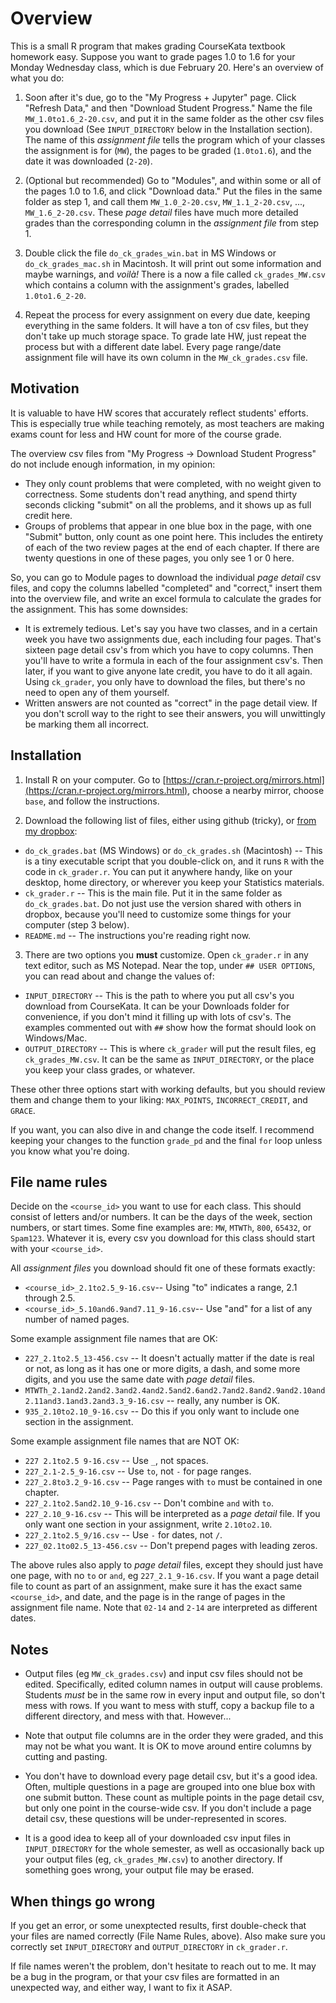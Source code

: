 # Overview

This is a small R program that makes grading CourseKata textbook homework easy. Suppose you want to grade pages 1.0 to 1.6 for your Monday Wednesday class, which is due February 20. Here's an overview of what you do:

1. Soon after it's due, go to the "My Progress + Jupyter" page. Click "Refresh Data," and then "Download Student Progress." Name the file `MW_1.0to1.6_2-20.csv`, and put it in the same folder as the other csv files you download (See `INPUT_DIRECTORY` below in the Installation section). The name of this *assignment file* tells the program which of your classes the assignment is for (`MW`), the pages to be graded (`1.0to1.6`), and the date it was downloaded (`2-20`).

2. (Optional but recommended) Go to "Modules", and within some or all of the pages 1.0 to 1.6, and click "Download data." Put the files in the same folder as step 1, and call them `MW_1.0_2-20.csv`, `MW_1.1_2-20.csv`, ..., `MW_1.6_2-20.csv`. These *page detail* files have much more detailed grades than the corresponding column in the *assignment file* from step 1.

3. Double click the file `do_ck_grades_win.bat` in MS Windows or `do_ck_grades_mac.sh` in Macintosh. It will print out some information and maybe warnings, and *voilà!* There is a now a file called `ck_grades_MW.csv` which contains a column with the assignment's grades, labelled `1.0to1.6_2-20`.

4. Repeat the process for every assignment on every due date, keeping everything in the same folders. It will have a ton of csv files, but they don't take up much storage space. To grade late HW, just repeat the process but with a different date label. Every page range/date assignment file will have its own column in the `MW_ck_grades.csv` file.

## Motivation

It is valuable to have HW scores that accurately reflect students' efforts. This is especially true while teaching remotely, as most teachers are making exams count for less and HW count for more of the course grade.

The overview csv files from "My Progress -> Download Student Progress" do not include enough information, in my opinion:

- They only count problems that were completed, with no weight given to correctness. Some students don't read anything, and spend thirty seconds clicking "submit" on all the problems, and it shows up as full credit here.
- Groups of problems that appear in one blue box in the page, with one "Submit" button, only count as one point here. This includes the entirety of each of the two review pages at the end of each chapter. If there are twenty questions in one of these pages, you only see 1 or 0 here.

So, you can go to Module pages to download the individual *page detail* csv files, and copy the columns labelled "completed" and "correct," insert them into the overview file, and write an excel formula to calculate the grades for the assignment. This has some downsides:

- It is extremely tedious. Let's say you have two classes, and in a certain week you have two assignments due, each including four pages. That's sixteen page detail csv's from which you have to copy columns. Then you'll have to write a formula in each of the four assignment csv's. Then later, if you want to give anyone late credit, you have to do it all again. Using `ck_grader`, you only have to download the files, but there's no need to open any of them yourself.
- Written answers are not counted as "correct" in the page detail view. If you don't scroll way to the right to see their answers, you will unwittingly be marking them all incorrect.

## Installation

1. Install R on your computer. Go to [https://cran.r-project.org/mirrors.html](https://cran.r-project.org/mirrors.html), choose a nearby mirror, choose `base`, and follow the instructions.

2. Download the following list of files, either using github (tricky), or [from my dropbox](https://www.dropbox.com/sh/jl7t98jy3c28cnn/AABPrtCmk8ZkhCvtKsfBzr8Ga?dl=0):

- `do_ck_grades.bat` (MS Windows) or `do_ck_grades.sh` (Macintosh) -- This is a tiny executable script that you double-click on, and it runs `R` with the code in `ck_grader.r`. You can put it anywhere handy, like on your desktop, home directory, or wherever you keep your Statistics materials.
- `ck_grader.r` -- This is the main file. Put it in the same folder as `do_ck_grades.bat`. Do not just use the version shared with others in dropbox, because you'll need to customize some things for your computer (step 3 below).
- `README.md` -- The instructions you're reading right now.

3. There are two options you **must** customize. Open `ck_grader.r` in any text editor, such as MS Notepad. Near the top, under `## USER OPTIONS`, you can read about and change the values of:

- `INPUT_DIRECTORY` -- This is the path to where you put all csv's you download from CourseKata. It can be your Downloads folder for convenience, if you don't mind it filling up with lots of csv's. The examples commented out with `##` show how the format should look on Windows/Mac.
- `OUTPUT_DIRECTORY` -- This is where `ck_grader` will put the result files, eg `ck_grades_MW.csv`. It can be the same as `INPUT_DIRECTORY`, or the place you keep your class grades, or whatever.

These other three options start with working defaults, but you should review them and change them to your liking: `MAX_POINTS`, `INCORRECT_CREDIT`, and `GRACE`.

If you want, you can also dive in and change the code itself. I recommend keeping your changes to the function `grade_pd` and the final `for` loop unless you know what you're doing.

## File name rules

Decide on the `<course_id>` you want to use for each class. This should consist of letters and/or numbers. It can be the days of the week, section numbers, or start times. Some fine examples are: `MW`, `MTWTh`, `800`, `65432`, or `Spam123`. Whatever it is, every csv you download for this class should start with your `<course_id>`.

All *assignment files* you download should fit one of these formats exactly: 

- `<course_id>_2.1to2.5_9-16.csv`-- Using "to" indicates a range, 2.1 through 2.5.
- `<course_id>_5.10and6.9and7.11_9-16.csv`-- Use "and" for a list of any number of named pages.

Some example assignment file names that are OK:

- `227_2.1to2.5_13-456.csv` -- It doesn't actually matter if the date is real or not, as long as it has one or more digits, a dash, and some more digits, and you use the same date with *page detail* files.
- `MTWTh_2.1and2.2and2.3and2.4and2.5and2.6and2.7and2.8and2.9and2.10and2.11and3.1and3.2and3.3_9-16.csv` -- really, any number is OK.
- `935_2.10to2.10_9-16.csv` -- Do this if you only want to include one section in the assignment.

Some example assignment file names that are NOT OK:

- `227 2.1to2.5 9-16.csv` -- Use `_`, not spaces.
- `227_2.1-2.5_9-16.csv` -- Use `to`, not `-` for page ranges.
- `227_2.8to3.2_9-16.csv` -- Page ranges with `to` must be contained in one chapter.
- `227_2.1to2.5and2.10_9-16.csv` -- Don't combine `and` with `to`.
- `227_2.10_9-16.csv` -- This will be interpreted as a *page detail* file. If you only want one section in your assignment, write `2.10to2.10`.
- `227_2.1to2.5_9/16.csv` -- Use `-` for dates, not `/`.
- `227_02.1to02.5_13-456.csv` -- Don't prepend pages with leading zeros.

The above rules also apply to *page detail* files, except they should just have one page, with no `to` or `and`, eg `227_2.1_9-16.csv`. If you want a page detail file to count as part of an assignment, make sure it has the exact same `<course_id>`, and date, and the page is in the range of pages in the assignment file name. Note that `02-14` and `2-14` are interpreted as different dates.

## Notes

- Output files (eg `MW_ck_grades.csv`) and input csv files should not be edited. Specifically, edited column names in output will cause problems. Students *must* be in the same row in every input and output file, so don't mess with rows. If you want to mess with stuff, copy a backup file to a different directory, and mess with that. However...

- Note that output file columns are in the order they were graded, and this may not be what you want. It is OK to move around entire columns by cutting and pasting.

- You don't have to download every page detail csv, but it's a good idea. Often, multiple questions in a page are grouped into one blue box with one submit button. These count as multiple points in the page detail csv, but only one point in the course-wide csv. If you don't include a page detail csv, these questions will be under-represented in scores.

- It is a good idea to keep all of your downloaded csv input files in `INPUT_DIRECTORY` for the whole semester, as well as occasionally back up your output files (eg, `ck_grades_MW.csv`) to another directory. If something goes wrong, your output file may be erased.

## When things go wrong

If you get an error, or some unexptected results, first double-check that your files are named correctly (File Name Rules, above). Also make sure you correctly set `INPUT_DIRECTORY` and `OUTPUT_DIRECTORY` in `ck_grader.r`.

If file names weren't the problem, don't hesitate to reach out to me. It may be a bug in the program, or that your csv files are formatted in an unexpected way, and either way, I want to fix it ASAP.
 